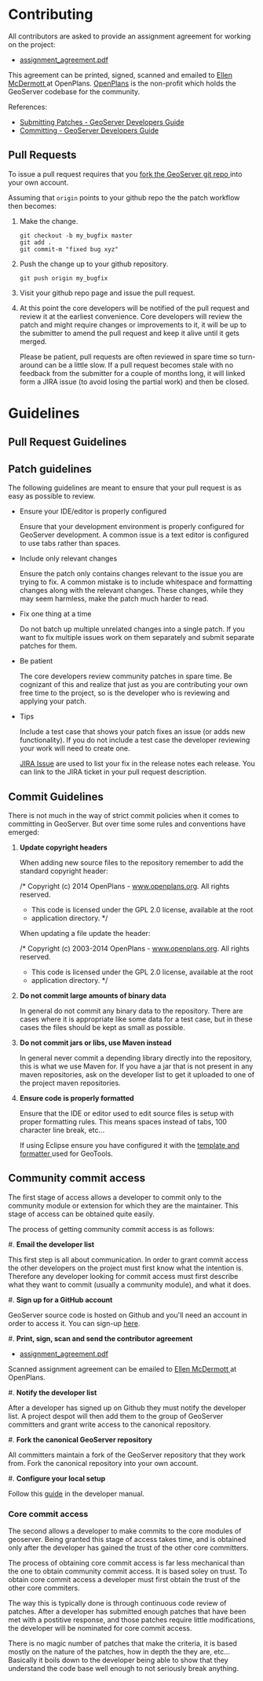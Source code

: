 # Contributing

All contributors are asked to provide an assignment agreement for working on the project:

* [assignment_agreement.pdf](http://docs.geoserver.org/latest/en/developer/_downloads/assignment_agreement.pdf)

This agreement can be printed, signed, scanned and emailed to [Ellen McDermott ](mailto:emcdermott@openplans.org>) at OpenPlans. [OpenPlans](http://openplans.org/about/>)
is the  non-profit which holds the GeoServer codebase for the community.

References:

* [Submitting Patches - GeoServer Developers Guide](http://docs.geoserver.org/latest/en/developer/policies/patches.html)
* [Committing - GeoServer Developers Guide](http://docs.geoserver.org/latest/en/developer/policies/committing.html)

## Pull Requests

To issue a pull request 
requires that you [fork the GeoServer git repo ](https://github.com/geoserver/geoserver/fork_select>) into 
your own account.

Assuming that `origin` points to your github repo the the patch workflow then becomes:

1. Make the change.

       git checkout -b my_bugfix master
       git add .
       git commit-m "fixed bug xyz"

2. Push the change up to your github repository.
   
       git push origin my_bugfix

3. Visit your github repo page and issue the pull request. 

4. At this point the core developers will be notified of the pull request and review it at the earliest  convenience. Core developers will review the patch and might require changes or improvements to it, it will be up to the submitter to amend the pull request and keep it alive until it gets merged.
   
   Please be patient, pull requests are often reviewed in spare time so turn-around can be a little slow. If a pull request becomes stale with no feedback from the submitter for a couple of months long, it will linked  form a JIRA issue (to avoid losing the partial work) and then be closed.

# Guidelines

## Pull Request Guidelines

Patch guidelines
----------------

The following guidelines are meant to ensure that your pull request is as easy as possible to  review.

* Ensure your IDE/editor is properly configured

  Ensure that your development environment is properly configured for GeoServer development. A common issue is a text editor is configured to use tabs rather than spaces.

* Include only relevant changes
  
  Ensure the patch only contains changes relevant to the issue you are trying to fix. A common mistake is  to include whitespace and formatting changes along with the relevant changes. These changes, while they  may seem harmless, make the patch much harder to read.

* Fix one thing at a time
  
  Do not batch up multiple unrelated changes into a single patch. If you want to fix multiple issues work on them separately and submit separate patches for them.

* Be patient
  
  The core developers review community patches in spare time. Be cognizant of this and realize that just  as you are contributing your own free time to the project, so is the developer who is reviewing and applying your patch.

* Tips

  Include a test case that shows your patch fixes an issue (or adds new functionality). If you do not include a test case the developer reviewing your work will need to create one.
  
  [JIRA Issue](http://jira.codehaus.org/browse/GEOS) are used to list your fix in the release notes each release. You can link to the JIRA ticket in your pull request description.


## Commit Guidelines

There is not much in the way of strict commit policies when it comes to committing
in GeoServer. But over time some rules and conventions have emerged:

1. **Update copyright headers**

   When adding new source files to the repository remember to add the standard
   copyright header:

     /* Copyright (c) 2014 OpenPlans - www.openplans.org. All rights reserved.
      * This code is licensed under the GPL 2.0 license, available at the root
      * application directory.
      */

   When updating a file update the header:

     /* Copyright (c) 2003-2014 OpenPlans - www.openplans.org. All rights reserved.
      * This code is licensed under the GPL 2.0 license, available at the root
      * application directory.
      */

2. **Do not commit large amounts of binary data**

   In general do not commit any binary data to the repository. There are cases where
   it is appropriate like some data for a test case, but in these cases the files
   should be kept as small as possible.

3. **Do not commit jars or libs, use Maven instead**

   In general never commit a depending library directly into the repository, this is
   what we use Maven for. If you have a jar that is not present in any maven
   repositories, ask on the developer list to get it uploaded to one of the project
   maven repositories.

4. **Ensure code is properly formatted**

   Ensure that the IDE or editor used to edit source files is setup with proper
   formatting rules. This means spaces instead of tabs, 100 character line break,
   etc...

   If using Eclipse ensure you have configured it with the [template and formatter ](http://docs.geotools.org/latest/developer/conventions/code/style.html#use-of-formatting-tools>)
   used for GeoTools.
   
## Community commit access

The first stage of access allows a developer to commit only to the community
module or extension for which they are the maintainer. This stage of access can
be obtained quite easily.

The process of getting community commit access is as follows:

#. **Email the developer list**

   This first step is all about communication. In order to grant commit access
   the other developers on the project must first know what the intention is.
   Therefore any developer looking for commit access must first describe what
   they want to commit (usually a community module), and what it does.

#. **Sign up for a GitHub account**

   GeoServer source code is hosted on Github and you'll need an account in
   order to access it. You can sign-up [here](https://github.com/signup/>).

#. **Print, sign, scan and send the contributor agreement**
   
   * [assignment_agreement.pdf](http://docs.geoserver.org/latest/en/developer/_downloads/assignment_agreement.pdf)
   
   Scanned assignment agreement can be emailed to [Ellen McDermott ](mailto:emcdermott@openplans.org>) at OpenPlans.
   
#. **Notify the developer list**

   After a developer has signed up on Github they must notify the developer
   list. A project despot will then add them to the group of GeoServer
   committers and grant write access to the canonical repository.

#. **Fork the canonical GeoServer repository**

   All committers maintain a fork of the GeoServer repository that they work
   from. Fork the canonical repository into your own account.

#. **Configure your local setup**

   Follow this [guide](http://docs.geoserver.org/latest/en/developer/source.html#source) in the developer manual.

### Core commit access

The second allows a developer to make commits to the core modules of geoserver.
Being granted this stage of access takes time, and is obtained only after the
developer has gained the trust of the other core committers.

The process of obtaining core commit access is far less mechanical than the one
to obtain community commit access. It is based soley on trust. To obtain core
commit access a developer must first obtain the trust of the other core
commiters.

The way this is typically done is through continuous code review of patches.
After a developer has submitted enough patches that have been met with a
postitive response, and those patches require little modifications, the
developer will be nominated for core commit access.

There is no magic number of patches that make the criteria, it is based mostly
on the nature of the patches, how in depth the they are, etc... Basically it
boils down to the developer being able to show that they understand the code base
well enough to not seriously break anything.